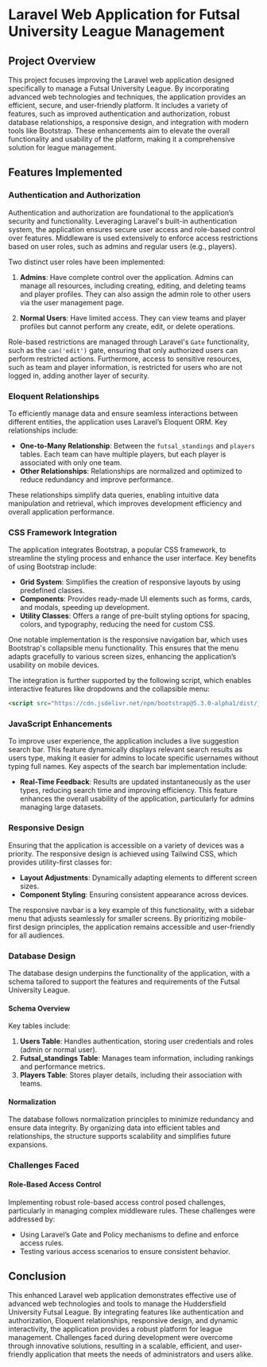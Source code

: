 # Laravel Web Application for Futsal University League Management

## Project Overview

This project focuses improving the Laravel web application designed specifically to manage a Futsal University League. By incorporating advanced web technologies and techniques, the application provides an efficient, secure, and user-friendly platform. It includes a variety of features, such as improved authentication and authorization, robust database relationships, a responsive design, and integration with modern tools like Bootstrap. These enhancements aim to elevate the overall functionality and usability of the platform, making it a comprehensive solution for league management.

## Features Implemented

### Authentication and Authorization

Authentication and authorization are foundational to the application’s security and functionality. Leveraging Laravel's built-in authentication system, the application ensures secure user access and role-based control over features. Middleware is used extensively to enforce access restrictions based on user roles, such as admins and regular users (e.g., players).

Two distinct user roles have been implemented:

1. **Admins**: Have complete control over the application. Admins can manage all resources, including creating, editing, and deleting teams and player profiles. They can also assign the admin role to other users via the user management page.

2. **Normal Users**: Have limited access. They can view teams and player profiles but cannot perform any create, edit, or delete operations.

Role-based restrictions are managed through Laravel's `Gate` functionality, such as the `can('edit')` gate, ensuring that only authorized users can perform restricted actions. Furthermore, access to sensitive resources, such as team and player information, is restricted for users who are not logged in, adding another layer of security.

### Eloquent Relationships

To efficiently manage data and ensure seamless interactions between different entities, the application uses Laravel’s Eloquent ORM. Key relationships include:

- **One-to-Many Relationship**: Between the `futsal_standings` and `players` tables. Each team can have multiple players, but each player is associated with only one team.
- **Other Relationships**: Relationships are normalized and optimized to reduce redundancy and improve performance.

These relationships simplify data queries, enabling intuitive data manipulation and retrieval, which improves development efficiency and overall application performance.

### CSS Framework Integration

The application integrates Bootstrap, a popular CSS framework, to streamline the styling process and enhance the user interface. Key benefits of using Bootstrap include:

- **Grid System**: Simplifies the creation of responsive layouts by using predefined classes.
- **Components**: Provides ready-made UI elements such as forms, cards, and modals, speeding up development.
- **Utility Classes**: Offers a range of pre-built styling options for spacing, colors, and typography, reducing the need for custom CSS.

One notable implementation is the responsive navigation bar, which uses Bootstrap's collapsible menu functionality. This ensures that the menu adapts gracefully to various screen sizes, enhancing the application’s usability on mobile devices.

The integration is further supported by the following script, which enables interactive features like dropdowns and the collapsible menu:

```html
<script src="https://cdn.jsdelivr.net/npm/bootstrap@5.3.0-alpha1/dist/js/bootstrap.bundle.min.js" crossorigin="anonymous"></script>
```

### JavaScript Enhancements

To improve user experience, the application includes a live suggestion search bar. This feature dynamically displays relevant search results as users type, making it easier for admins to locate specific usernames without typing full names. Key aspects of the search bar implementation include:

- **Real-Time Feedback**: Results are updated instantaneously as the user types, reducing search time and improving efficiency.
This feature enhances the overall usability of the application, particularly for admins managing large datasets.

### Responsive Design

Ensuring that the application is accessible on a variety of devices was a priority. The responsive design is achieved using Tailwind CSS, which provides utility-first classes for:

- **Layout Adjustments**: Dynamically adapting elements to different screen sizes.
- **Component Styling**: Ensuring consistent appearance across devices.

The responsive navbar is a key example of this functionality, with a sidebar menu that adjusts seamlessly for smaller screens. By prioritizing mobile-first design principles, the application remains accessible and user-friendly for all audiences.

### Database Design

The database design underpins the functionality of the application, with a schema tailored to support the features and requirements of the Futsal University League.

#### Schema Overview

Key tables include:

1. **Users Table**: Handles authentication, storing user credentials and roles (admin or normal user).
2. **Futsal_standings Table**: Manages team information, including rankings and performance metrics.
3. **Players Table**: Stores player details, including their association with teams.

#### Normalization

The database follows normalization principles to minimize redundancy and ensure data integrity. By organizing data into efficient tables and relationships, the structure supports scalability and simplifies future expansions.

### Challenges Faced

#### Role-Based Access Control

Implementing robust role-based access control posed challenges, particularly in managing complex middleware rules. These challenges were addressed by:

- Using Laravel’s Gate and Policy mechanisms to define and enforce access rules.
- Testing various access scenarios to ensure consistent behavior.


## Conclusion

This enhanced Laravel web application demonstrates effective use of advanced web technologies and tools to manage the Huddersfield University Futsal League. By integrating features like authentication and authorization, Eloquent relationships, responsive design, and dynamic interactivity, the application provides a robust platform for league management. Challenges faced during development were overcome through innovative solutions, resulting in a scalable, efficient, and user-friendly application that meets the needs of administrators and users alike.

